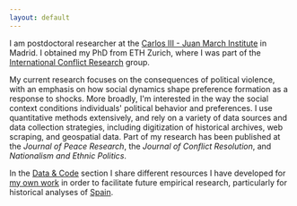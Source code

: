 ```yaml
---
layout: default
---
```


I am postdoctoral researcher at the [Carlos III - Juan March Institute](https://ic3jm.es/) in Madrid. I obtained my PhD from ETH Zurich, where I was part of the [International Conflict Research](https://icr.ethz.ch/) group.

My current research focuses on the consequences of political violence, with an emphasis on how social dynamics shape preference formation as a response to shocks. More broadly, I'm interested in the way the social context conditions individuals' political behavior and preferences. I use quantitative methods extensively, and rely on a variety of data sources and data collection strategies, including digitization of historical archives, web scraping, and geospatial data. Part of my research has been published at the *Journal of Peace Research*, the *Journal of Conflict Resolution*, and *Nationalism and Ethnic Politics*.

<!-- I am Assistant Professor at the Department of Social Sciences at the University Carlos III of Madrid and a research fellow at the [Carlos III - Juan March Institute](https://ic3jm.es/). I obtained my PhD from ETH Zurich, where I was part of the [International Conflict Research](https://icr.ethz.ch/) group. 

My research focuses on the causes and consequences of armed conflict and political violence. In particular, I'm interested in how political violence generates endogenous processes that shape the future trajectory of conflicts, mainly through the effect of violence on civilian preferences. I mainly use quantitative and computational methods, and rely on a variety of data sources and data collection strategies, including digitization of historical archives, web scraping, and geospatial data. My book project investigates the long-term consequences of political violence and develops a new theory on how the legacies of violence on individuals' preferences are conditioned by the local social context. The book project is based on my [dissertation](./dissertation.md), which was awarded the [Juan Linz Prize](http://www.cepc.gob.es/en/research/researchprizes/juanjlinzprize). Part of my research has been published at the *Journal of Peace Research*, the *Journal of Conflict Resolution*, *Conflict Management and Peace Science*, and *Research & Politics*, among others. -->

In the [Data & Code](./data.md) section I share different resources I have developed for [my own work](./research.md) in order to facilitate future empirical research, particularly for historical analyses of [Spain](./data_spain.md).
